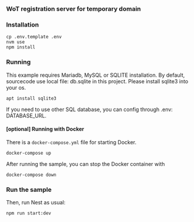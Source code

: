 ### WoT registration server for temporary domain

### Installation
```
cp .env.template .env
nvm use
npm install
```

### Running

This example requires Mariadb, MySQL or SQLITE installation. 
By default, sourcecode use local file: db.sqlite in this project. Please install sqlite3 into your os.
 
`apt install sqlite3`

If you need to use other SQL database, you can config through .env: DATABASE_URL.

#### [optional] Running with Docker

There is a `docker-compose.yml` file for starting Docker.

`docker-compose up`

After running the sample, you can stop the Docker container with

`docker-compose down`

### Run the sample

Then, run Nest as usual:

`npm run start:dev`

